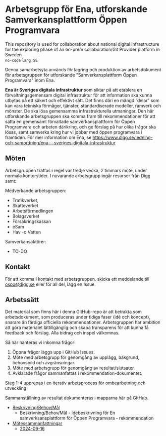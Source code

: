 # Arbetsgrupp för Ena, utforskande Samverkansplattform Öppen Programvara

This repository is used for collaboration about national digital infrastructure for the exploring phase of an on-prem collaboration/Git Provider platform in Sweden <br />`no-code` `lang SE`

Denna samarbetsyta används för lagring och produktion av arbetsdokument för arbetsgruppen för utforskande "Samverkansplattform Öppen Programvara" inom Ena.

**Ena är Sveriges digitala infrastruktur** som siktar på att etablera en förvaltningsgemensam digital infrastruktur för att information ska kunna utbytas på ett säkert och effektivt sätt. Det finns däri en mängd ”delar” som kan vara tekniska förmågor, tjänster, standardiserade modeller, ramverk och mönster. De ska lösa gemensamma infrastrukturella utmaningar.
Den här utforskande arbetsgruppen ska komma fram till rekommendationer för att sätta en gemensamt förvaltade samverkansplattform för Öppen Programvara och arbeten därikring, och ge förslag på hur olika frågor ska lösas, samt samverka kring hur vi jobbar med öppen programvara i framtiden.
För mer information om Ena, se <https://www.digg.se/ledning-och-samordning/ena---sveriges-digitala-infrastruktur>

## Möten

Arbetsgruppen träffas i regel var tredje vecka, 2 timmars möte, under normala kontorstider.
I nuvarande arbetsgrupp ingår resurser från Digg samt:

Medverkande arbetsgruppen:

- Trafikverket,
- Skatteverket
- Arbetsförmedlingen
- Bolagsverket
- Försäkringskassan
- eSam
- Hav -o Vatten

Samverkansaktörer:
- TO-DO

## Kontakt

För att komma i kontakt med arbetsgruppen, skicka ett meddelande till <ospo@digg.se> eller för all del, lägg en Issue.

## Arbetssätt

Det material som finns här i denna GitHub-repo är att betrakta som arbetsdokument, som produceras under tidiga faser (idé och koncept), snarare än färdiga officiella rekommendationer. Arbetsgruppen har ambition att göra materialet lättillgänglig och skapa transparens för att kunna få feedback och förslag. Alla bidrag och inspel välkomnas.

Så här hanteras vi inkomna frågor:

1. Öppna frågor läggs upp i GitHub Issues.
2. Möte med arbetsgrupp för genomgång av upplägg, bakgrund, behovsbild och avgränsningar.
3. Möte med arbetsgrupp för genomgång av resultat/slutsater.
4. Avklarade frågor sammanfattas i rekommendation-dokumentet.

Steg 1-4 upprepas i en iterativ arbetsprocess för ombearbetning och utveckling.

Sammanställning av resultat dokumenteras i mapparna här på GitHub.

- [Beskrivning/Behov/Mål](Idebeskrivning.md)
  - Beskrivning/Behov/Mål - Idebeskrivning för En samverksansplattform för Öppen Programvara - rekommendation
- [Mötessammanfattningar](Idebeskrivning.md)
  - [2024-09-16](summarys/sammanfattning-mote-2024-09-16.md)
